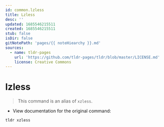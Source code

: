 ```yaml
---
id: common.lzless
title: Lzless
desc: ''
updated: 1685546215511
created: 1685546215511
stub: false
isDir: false
gitNotePath: 'pages/{{ noteHiearchy }}.md'
sources:
  - name: tldr-pages
    url: 'https://github.com/tldr-pages/tldr/blob/master/LICENSE.md'
    license: Creative Commons
---
```

# lzless

> This command is an alias of `xzless`.

- View documentation for the original command:

`tldr xzless`


